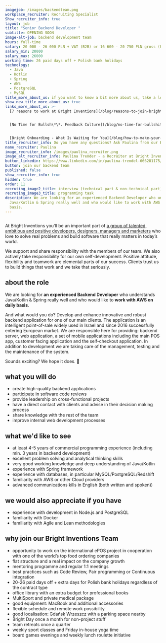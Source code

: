 ```yaml
---
imagejob: /images/backendteam.png
workplace_recruiter: Recruiting Specialist
Show_recruiter_info: true
layout: job
title: "Senior Backend Developer "
subtitle: OPENING SOON
image-alt-job: backend development team
hours: full-time
salary: 20 000 - 26 000 PLN + VAT (B2B) or 16 600 - 20 750 PLN gross (UoP)
salary_min: 20000
salary_max: 26000
working time: 26 paid days off + Polish bank holidays
technology:
  - Java
  - Kotlin
  - Spring
  - AWS
  - PostgreSQL
  - MySQL
title_more_about_us: if you want to know a bit more about us, take a look below 🙋🏻‍♀️🙋🏻‍♂️
show_new_title_more_about_us: true
links_more_about_us: >-
  [7 reasons to work at Bright Inventions](/blog/reasons-to-join-bright)


  [No Time for Bullsh\*\*. Feedback Culture](/blog/no-time-for-bullshit-feedback-culture/)


  [Bright Onboarding - What Is Waiting for You](/blog/how-to-make-your-onboarding-bright)
title_recruiter_info: Do you have any questions? Ask Paulina from our Bright team!
name_recruiter: Paulina
image_recruiter_info: /images/paulina_recruiter.png
image_alt_recruiter_info: Paulina Trender - a Recruiter at Bright Inventions
button_linkedin: https://www.linkedin.com/in/paulina-trendel-666281175/
button: join our backend team
published: false
show_recruiter_info: true
hidden: true
order: 11
recruting_image2_title: interview (technical part & non-technical part)
recruting_image3_title: programming task
description: We are looking for an experienced Backend Developer who understands
  Java/Kotlin & Spring really well and who would like to work with AWS on daily
  basis.
---
```

![]()

At Bright Inventions you'll be an important part of [a group of talented, ambitious and positive developers, designers, managers and marketers](https://brightinventions.pl/about-us/team/) who love to solve real problems and build software that really matters in today’s world.

We support and share responsibility with the members of our team. We also actively take responsibility for our own self-development. Positive attitude, flexibility and teamwork are elemental parts of our success. Clients trust us to build things that work and we take that seriously.

## about the role

We are looking for **an experienced Backend Developer** who understands Java/Kotlin & Spring really well and who would like to **work with AWS on daily basis**. 

And what would you do? Develop and enhance innovative and robust backend application for one of our main clients. The application is an intelligent point-of-sale widely used in Israel and since 2016 successfully entering European market. We are responsible here for providing: backend server, web application, a set of mobile applications including the main POS app, customer facing application and the self-checkout application. In addition to development we are taking care of the management, testing and the maintenance of the system.

Sounds exciting? We hope it does. 🧡 

## what you will do

* create high-quality backend applications
* participate in software code reviews
* provide leadership on cross-functional projects
* have a direct contact with clients and advise in their decision making process
* share knowledge with the rest of the team
* improve internal web development processes

## what we'd like to see

* at least 4-5 years of commercial programming experience (including min. 3 years in backend development)
* excellent problem solving and analytical thinking skills
* very good working knowledge and deep understanding of Java/Kotlin  
* experience with Spring framework 
* experience with databases, in particular MySQL/PostgreSQL/Redshift 
* familiarity with AWS or other Cloud providers
* advanced communications kills in English (both written and spoken))

## we would also appreciate if you have

* experience with development in Node.js and PostgreSQL
* familiarity with Docker
* familiarity with Agile and Lean methodologies

## why join our Bright Inventions Team

* opportunity to work on the international ePOS project in cooperation with one of the world’s top food ordering companies
* flat structure and a real impact on the company growth 
* mentoring programme and regular 1:1 meetings 
* best practices such as Code Review, Pair programming or Continuous integration
* 20-26 paid days off + extra days for Polish bank holidays regardless of the contract type 
* office library with an extra budget for professional books 
* MultiSport and private medical package 
* good equipment: MacBook and additional accessories
* flexible schedule and remote work possibility 
* good localisation: Gdańsk Wrzeszcz with a parking space nearby 
* Bright Day once a month for non-project stuff
* team retreats once a quarter 
* weekly sport classes and Friday in-house yoga time 
* board games evenings and weekly lunch roulette initiative 
